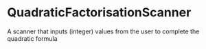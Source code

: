 # QuadraticFactorisationScanner
A scanner that inputs (integer) values from the user to complete the quadratic formula 
